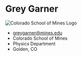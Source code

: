 # Grey Garner
![Colorado School of Mines Logo](https://github.com/greygarner656/resume/assets/156173340/cc0ef3db-cd75-43cf-876e-113900690aad)
- greygarner@mines.edu
- Colorado School of Mines
- Physics Department
- Golden, CO
